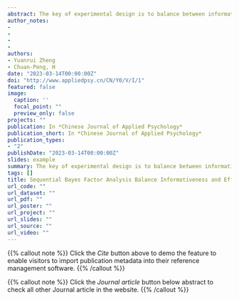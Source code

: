```yaml
---
abstract: The key of experimental design is to balance between informativeness and efficiency. However, power analysis only focuses on informativeness and is difficult to implement. Sequential Bayes factor analysis takes the advantage of Bayes factor’s ability to continuously update the evidence and reach a trade-off between informativeness and efficiency by setting Bayes factor criteria and the sequential analysis during data collection. The present primer demonstrates how to perform three steps of sequential Bayes factor analysis using open-source software JASP and R. This method considers practical issues in real research practices and is easy to implement, which can help researchers to design more efficient experiments.
author_notes:
- 
- 
- 
- 
authors:
- Yuanrui Zheng
- Chuan-Peng, H
date: "2023-03-14T00:00:00Z"
doi: "http://www.appliedpsy.cn/CN/Y0/V/I/1"
featured: false
image:
  caption: ''
  focal_point: ""
  preview_only: false
projects: ""
publication: In *Chinese Journal of Applied Psychology*
publication_short: In *Chinese Journal of Applied Psychology*
publication_types: 
- "2"
publishDate: "2023-03-14T00:00:00Z"
slides: example
summary: The key of experimental design is to balance between informativeness and efficiency. However, power analysis only focuses on informativeness and is difficult to implement.
tags: []
title: Sequential Bayes Factor Analysis Balance Informativeness and Efficiency in Designing Experiments
url_code: ""
url_dataset: ""
url_pdf: ""
url_poster: ""
url_project: ""
url_slides: ""
url_source: ""
url_video: ""
---
```


{{% callout note %}}
Click the _Cite_ button above to demo the feature to enable visitors to import publication metadata into their reference management software.
{{% /callout %}}

{{% callout note %}}
Click the _Journal article_ button below abstract to check all other Journal article in the website.
{{% /callout %}}
